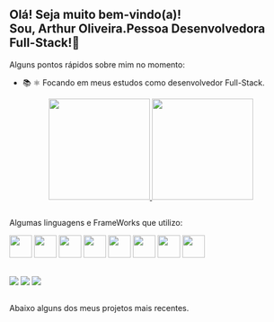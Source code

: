 ## Olá! Seja muito bem-vindo(a)! <br> Sou, Arthur Oliveira.Pessoa Desenvolvedora Full-Stack!👋

Alguns pontos rápidos sobre mim no momento:

- 📚 ⚛️ Focando em meus estudos como desenvolvedor Full-Stack.

<div align="center">
  <a href="https://github.com/Arthores">
  <img height="180em" src="https://github-readme-stats.vercel.app/api?username=Arthores&show_icons=true&theme=slateorange&include_all_commits=true&count_private=true"/>
  <img height="180em" src="https://github-readme-stats.vercel.app/api/top-langs/?username=Arthores&layout=compact&langs_count=7&theme=slateorange"/>
</div>
  <a/>
  
  ##
  Algumas linguagens e FrameWorks que utilizo:
  <div display: inline-block>
    <img aling: center height="40" width="40" src="https://cdn.jsdelivr.net/gh/devicons/devicon/icons/react/react-original.svg" />
    <img aling: center height="40" width="40" src="https://cdn.jsdelivr.net/gh/devicons/devicon/icons/javascript/javascript-plain.svg" />
    <img aling: center height="40" width="40" src="https://cdn.jsdelivr.net/gh/devicons/devicon/icons/html5/html5-plain-wordmark.svg" />
    <img aling: center height="40" width="40" src="https://cdn.jsdelivr.net/gh/devicons/devicon/icons/css3/css3-plain-wordmark.svg" />
    <img aling: center height="40" width="40" src="https://cdn.jsdelivr.net/gh/devicons/devicon/icons/nodejs/nodejs-original-wordmark.svg" />
    <img aling: center height="40" width="40" src="https://cdn.jsdelivr.net/gh/devicons/devicon/icons/typescript/typescript-plain.svg" />
    <img aling: center height="40" width="40" src="https://cdn.jsdelivr.net/gh/devicons/devicon/icons/docker/docker-plain.svg" />
    <img aling: center height="40" width="40" src="https://cdn.jsdelivr.net/gh/devicons/devicon/icons/mysql/mysql-original-wordmark.svg" />
  </div>
  
  ##
  
  <div display: inline-block>
    <a href="mailto:arthurolis41@gmail.com" ><img src="https://img.shields.io/badge/Gmail-D14836?style=for-the-badge&logo=gmail&logoColor=white" /></a>
    <a href="https://www.linkedin.com/in/arthur-oliver/" ><img src="https://img.shields.io/badge/LinkedIn-0077B5?style=for-the-badge&logo=linkedin&logoColor=white" /></a>
    <a href="https://instagram.com/harthuroli" ><img src="https://img.shields.io/badge/Instagram-E4405F?style=for-the-badge&logo=instagram&logoColor=white" /></a>
  </div>

  ##
  
  Abaixo alguns dos meus projetos mais recentes.
